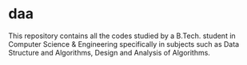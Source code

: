 # daa
This repository contains all the codes studied by a B.Tech. student in Computer Science & Engineering specifically in subjects such as Data Structure and Algorithms, Design and Analysis of Algorithms.
